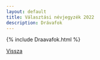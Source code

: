```yaml
---
layout: default
title: Választási névjegyzék 2022
description: Drávafok
---
```


{% include Draavafok.html %}

[Vissza](./)